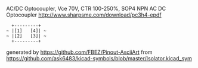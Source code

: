AC/DC Optocoupler, Vce 70V, CTR 100-250%, SOP4
NPN AC DC Optocoupler
http://www.sharpsme.com/download/pc3h4-epdf


	  +---------+
	~ |[1]   [4]| ~
	~ |[2]   [3]| ~
	  +---------+


generated by https://github.com/FBEZ/Pinout-AsciiArt from https://github.com/ask6483/kicad-symbols/blob/master/Isolator.kicad_sym